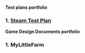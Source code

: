 **Test plans portfolio**
### 1. [Steam Test Plan](https://github.com/eshnaidm/portfolio/blob/main/Portfolio.md#steam-test-plan)

**Game Design Documents portfolio**
### 1. MyLittleFarm